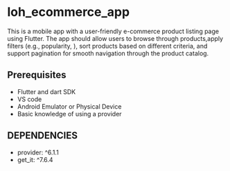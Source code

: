 # loh_ecommerce_app

This is a mobile app with a user-friendly e-commerce product listing page using Flutter. The app should allow users to browse through products,apply filters (e.g., popularity, ), sort products based on different criteria, and support pagination for smooth navigation through the product catalog. 


## Prerequisites
- Flutter and dart SDK 
- VS code
- Android Emulator or Physical Device
- Basic knowledge of using a provider


## DEPENDENCIES
- provider: ^6.1.1
- get_it: ^7.6.4


